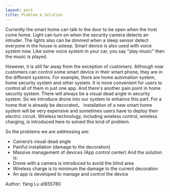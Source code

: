 ```yaml
---
layout: post
title: Problem & Solution
---
```


Currently the smart home can talk to the door to be open when the host come home. Light can turn on when the security camera detects an intruder. The lights also can be dimmed when a sleep sensor detect everyone in the house is asleep. Smart device is also used with voice system now. Like some voice system in your car, you say "play music" then the music is played.

However, it is still far away from the exception of customers. Although now customers can control some smart device in their smart phone, they are in the different systems. For example, there are home automation system, home security system and other system. It is more convenient for users to control all of them in just one app. And there's another pain point in home security system. There will always be a visual dead angle in security system. So we introduce drone into our system to enhance this part. For a home that is already be decorated， installation of a new smart home system will be very expensive and sometimes users have to deploy their electric circuit. Wireless technology, including wireless control, wireless charging, is introduced here to solved this kind of problem.

So the problems we are addressing are:
* Camera’s visual dead angle
* Painful installation (damage to the decoration)
* Massive management of devices (App control center) 
And the solution is:
* Drone with a camera is introduced to avoid the blind area
* Wireless charge is to minimum the damage to the current decoration
* An app is developed to manage and control the device


Author: Yang Lu a1655780
